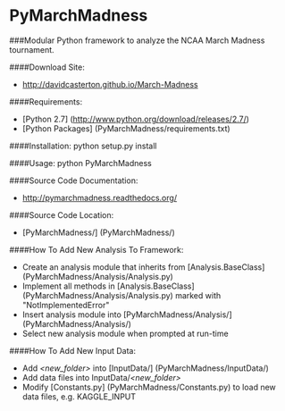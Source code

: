 PyMarchMadness
=============
###Modular Python framework to analyze the NCAA March Madness tournament.

####Download Site:
- http://davidcasterton.github.io/March-Madness

####Requirements:
  - [Python 2.7] (http://www.python.org/download/releases/2.7/)
  - [Python Packages] (PyMarchMadness/requirements.txt)

####Installation:
    python setup.py install

####Usage:
    python PyMarchMadness
    
####Source Code Documentation:
- http://pymarchmadness.readthedocs.org/

####Source Code Location:
- [PyMarchMadness/] (PyMarchMadness/)

####How To Add New Analysis To Framework:
  - Create an analysis module that inherits from [Analysis.BaseClass] (PyMarchMadness/Analysis/Analysis.py)
  - Implement all methods in [Analysis.BaseClass] (PyMarchMadness/Analysis/Analysis.py) marked with "NotImplementedError"
  - Insert analysis module into [PyMarchMadness/Analysis/] (PyMarchMadness/Analysis/)
  - Select new analysis module when prompted at run-time

####How To Add New Input Data:
- Add *\<new_folder\>* into [InputData/] (PyMarchMadness/InputData/)
- Add data files into InputData/*\<new_folder\>*
- Modify [Constants.py] (PyMarchMadness/Constants.py) to load new data files, e.g. KAGGLE_INPUT

